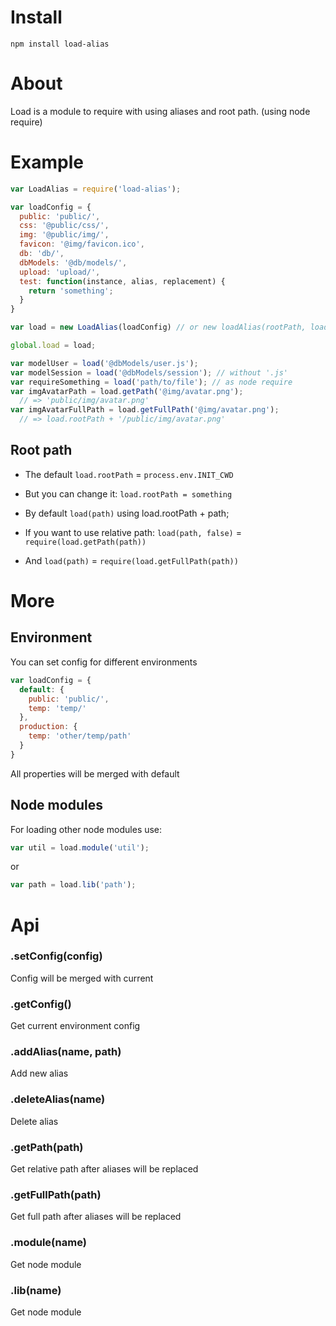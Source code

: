 # Install 
`npm install load-alias`
# About
Load is a module to require with using aliases and root path. (using node require)
# Example
```js
var LoadAlias = require('load-alias');

var loadConfig = {
  public: 'public/',
  css: '@public/css/',
  img: '@public/img/',
  favicon: '@img/favicon.ico',
  db: 'db/',
  dbModels: '@db/models/',
  upload: 'upload/',
  test: function(instance, alias, replacement) {
	return 'something';
  }	
}

var load = new LoadAlias(loadConfig) // or new loadAlias(rootPath, loadConfig) 

global.load = load;

var modelUser = load('@dbModels/user.js');
var modelSession = load('@dbModels/session'); // without '.js'
var requireSomething = load('path/to/file'); // as node require
var imgAvatarPath = load.getPath('@img/avatar.png'); 
  // => 'public/img/avatar.png'
var imgAvatarFullPath = load.getFullPath('@img/avatar.png'); 
  // => load.rootPath + '/public/img/avatar.png'

```

## Root path
* The default `load.rootPath` = `process.env.INIT_CWD`

* But you can change it: `load.rootPath = something`

* By default `load(path)` using load.rootPath + path; 

* If you want to use relative path: `load(path, false)` = `require(load.getPath(path))`

* And `load(path)` = `require(load.getFullPath(path))`

# More
## Environment
You can set config for different environments

```js
var loadConfig = {
  default: {
    public: 'public/',
    temp: 'temp/'
  },
  production: {
    temp: 'other/temp/path'
  }
}
```

All properties will be merged with default

## Node modules
For loading other node modules use:

```js
var util = load.module('util');
```

or

```js
var path = load.lib('path');
```

# Api
### .setConfig(config)
Config will be merged with current
### .getConfig()
Get current environment config
### .addAlias(name, path)
Add new alias
### .deleteAlias(name)
Delete alias
### .getPath(path)
Get relative path after aliases will be replaced
### .getFullPath(path)
Get full path after aliases will be replaced
### .module(name)
Get node module
### .lib(name)
Get node module

